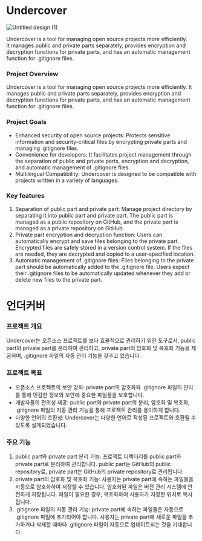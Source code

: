 # Undercover

![Untitled design (1)](https://github.com/KimJinYeon/undercover/assets/60775218/632fab14-7568-44c6-9d6d-7bd2c12455b7)

Undercover is a tool for managing open source projects more efficiently. <br>
It manages public and private parts separately, provides encryption and decryption functions for private parts, and has an automatic management function for .gitignore files.

### Project Overview <br>
Undercover is a tool for managing open source projects more efficiently. It manages public and private parts separately, provides encryption and decryption functions for private parts, and has an automatic management function for .gitignore files.

### Project Goals <br>
* Enhanced security of open source projects: Protects sensitive information and security-critical files by encrypting private parts and managing .gitignore files.
* Convenience for developers: It facilitates project management through the separation of public and private parts, encryption and decryption, and automatic management of .gitignore files.
* Multilingual Compatibility: Undercover is designed to be compatible with projects written in a variety of languages.

### Key features <br>
1. Separation of public part and private part: Manage project directory by separating it into public part and private part. The public part is managed as a public repository on GitHub, and the private part is managed as a private repository on GitHub.
2. Private part encryption and decryption function: Users can automatically encrypt and save files belonging to the private part. Encrypted files are safely stored in a version control system. If the files are needed, they are decrypted and copied to a user-specified location.
3. Automatic management of .gitignore files: Files belonging to the private part should be automatically added to the .gitignore file. Users expect their .gitignore files to be automatically updated whenever they add or delete new files to the private part.

# 언더커버

### 프로젝트 개요 <br>
Undercover는 오픈소스 프로젝트를 보다 효율적으로 관리하기 위한 도구로서, public part와 private part를 분리하여 관리하고, private part의 암호화 및 복호화 기능을 제공하며, .gitignore 파일의 자동 관리 기능을 갖추고 있습니다.

### 프로젝트 목표 <br>
* 오픈소스 프로젝트의 보안 강화: private part의 암호화와 .gitignore 파일의 관리를 통해 민감한 정보와 보안에 중요한 파일들을 보호합니다.
* 개발자들의 편의성 제공: public part와 private part의 분리, 암호화 및 복호화, .gitignore 파일의 자동 관리 기능을 통해 프로젝트 관리를 용이하게 합니다.
* 다양한 언어의 호환성: Undercover는 다양한 언어로 작성된 프로젝트와 호환될 수 있도록 설계되었습니다.

### 주요 기능 <br>
1. public part와 private part 분리 기능: 프로젝트 디렉터리를 public part와 private part로 분리하여 관리합니다. public part는 GitHub의 public repository로, private part는 GitHub의 private repository로 관리됩니다.
2. private part의 암호화 및 복호화 기능: 사용자는 private part에 속하는 파일들을 자동으로 암호화하여 저장할 수 있습니다. 암호화된 파일은 버전 관리 시스템에 안전하게 저장됩니다. 파일이 필요한 경우, 복호화하여 사용자가 지정한 위치로 복사됩니다.
3. .gitignore 파일의 자동 관리 기능: private part에 속하는 파일들은 자동으로 .gitignore 파일에 추가되어야 합니다. 사용자는 private part에 새로운 파일을 추가하거나 삭제할 때마다 .gitignore 파일이 자동으로 업데이트되는 것을 기대합니다.
